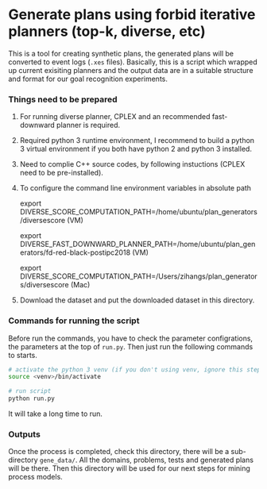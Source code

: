 # Generate plans using forbid iterative planners (top-k, diverse, etc)

This is a tool for creating synthetic plans, the generated plans will be converted to event logs (`.xes` files). Basically, this is a script which wrapped up current exisiting planners and the output data are in a suitable structure and format for our goal recognition experiments.

### Things need to be prepared

1. For running diverse planner, CPLEX and an recommended fast-downward planner is required.

2. Required python 3 runtime environment, I recommend to build a python 3 virtual environment if you both have python 2 and python 3 installed.

3. Need to complie C++ source codes, by following instuctions (CPLEX need to be pre-installed).

4. To configure the command line environment variables in absolute path

   export DIVERSE_SCORE_COMPUTATION_PATH=/home/ubuntu/plan_generators/diversescore (VM)

   export DIVERSE_FAST_DOWNWARD_PLANNER_PATH=/home/ubuntu/plan_generators/fd-red-black-postipc2018 (VM)

   export DIVERSE_SCORE_COMPUTATION_PATH=/Users/zihangs/plan_generators/diversescore (Mac)

5. Download the dataset and put the downloaded dataset in this directory.



### Commands for running the script

Before run the commands, you have to check the parameter configrations, the parameters at the top of `run.py`. Then just run the following commands to starts.

```sh
# activate the python 3 venv (if you don't using venv, ignore this step)
source <venv>/bin/activate

# run script
python run.py
```

It will take a long time to run.



### Outputs

Once the process is completed, check this directory, there will be a sub-directory `gene_data/`. All the domains, problems, tests and generated plans will be there. Then this directory will be used for our next steps for mining process models.

